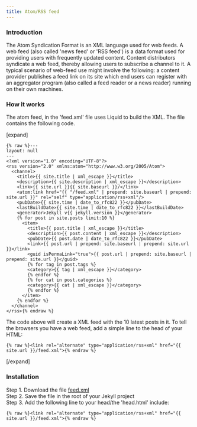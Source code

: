 ```yaml
---
title: Atom/RSS feed
---
```


### Introduction

The Atom Syndication Format is an XML language used for web feeds. A web feed (also called 'news feed' or 'RSS feed') is a data format used for providing users with frequently updated content. Content distributors syndicate a web feed, thereby allowing users to subscribe a channel to it. A typical scenario of web-feed use might involve the following: a content provider publishes a feed link on its site which end users can register with an aggregator program (also called a feed reader or a news reader) running on their own machines.

### How it works

The atom feed, in the 'feed.xml' file uses Liquid to build the XML. The file contains the following code.

[expand]

```
{% raw %}---
layout: null
---
<?xml version="1.0" encoding="UTF-8"?>
<rss version="2.0" xmlns:atom="http://www.w3.org/2005/Atom">
  <channel>
    <title>{{ site.title | xml_escape }}</title>
    <description>{{ site.description | xml_escape }}</description>
    <link>{{ site.url }}{{ site.baseurl }}/</link>
    <atom:link href="{{ "/feed.xml" | prepend: site.baseurl | prepend: site.url }}" rel="self" type="application/rss+xml"/>
    <pubDate>{{ site.time | date_to_rfc822 }}</pubDate>
    <lastBuildDate>{{ site.time | date_to_rfc822 }}</lastBuildDate>
    <generator>Jekyll v{{ jekyll.version }}</generator>
    {% for post in site.posts limit:10 %}
      <item>
        <title>{{ post.title | xml_escape }}</title>
        <description>{{ post.content | xml_escape }}</description>
        <pubDate>{{ post.date | date_to_rfc822 }}</pubDate>
        <link>{{ post.url | prepend: site.baseurl | prepend: site.url }}</link>
        <guid isPermaLink="true">{{ post.url | prepend: site.baseurl | prepend: site.url }}</guid>
        {% for tag in post.tags %}
        <category>{{ tag | xml_escape }}</category>
        {% endfor %}
        {% for cat in post.categories %}
        <category>{{ cat | xml_escape }}</category>
        {% endfor %}
      </item>
    {% endfor %}
  </channel>
</rss>{% endraw %}
```

The code above will create a XML feed with the 10 latest posts in it. To tell the browsers you have a web feed, add a simple line to the head of your HTML:

```
{% raw %}<link rel="alternate" type="application/rss+xml" href="{{ site.url }}/feed.xml">{% endraw %}
```

[/expand]

### Installation

Step 1. Download the file [feed.xml](https://raw.githubusercontent.com/xtapo/jekyllcodex/gh-pages/feed.xml)
<br />Step 2. Save the file in the root of your Jekyll project
<br />Step 3. Add the following line to your head/the 'head.html' include:

```
{% raw %}<link rel="alternate" type="application/rss+xml" href="{{ site.url }}/feed.xml">{% endraw %}
```